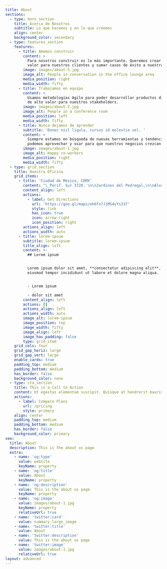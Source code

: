```yaml
---
title: About
sections:
  - type: hero_section
    title: Acerca de Nosotros
    subtitle: Lo que hacemos y en lo que creemos
    align: center
    background_color: secondary
  - type: features_section
    features:
      - title: Amamos construir
        content: >
          Para nosotros construir es lo más importante. Queremos crear verdadero
          valor para nuestros clientes y sumar casos de éxito a nuestra empresa.
        image: images/about-5.jpg
        image_alt: People in conversation in the office lounge area
        media_position: right
        media_width: fifty
      - title: Trabajamos en equipo
        content: >
          Usamos metodologías Agile para poder desarrollar productos digitales
          de alto valor para nuestros stakeholders.
        image: images/about-2.jpg
        image_alt: People in a conference room
        media_position: left
        media_width: fifty
      - title: Nunca dejamos de aprender
        subtitle: 'Donec nisl ligula, cursus id molestie vel. '
        content: >
          Siempre estamos en búsqueda de nuevas herramientas y tendencias que
          podemos aprovechar y usar para que nuestros negocios crezcan. 
        image: images/about-1.jpg
        image_alt: Happy co-workers
        media_position: right
        media_width: fifty
  - type: grid_section
    title: Nuestra Oficina
    grid_items:
      - title: 'Ciudad de México, CDMX'
        content: "\_Perif. Sur 3720. \n\nJardines del Pedregal,\n\nÁlvaro Obregón, 01900\n\nservivomx@gmail.com \n"
        content_align: left
        actions:
          - label: Get Directions
            url: 'https://goo.gl/maps/eh6fn7JjMS4vYs337'
            style: link
            has_icon: true
            icon: arrow-right
            icon_position: right
        actions_align: left
        actions_width: auto
      - title: lorem-ipsum
        subtitle: lorem-ipsum
        title_align: left
        content: >-
          ## Lorem ipsum


          Lorem ipsum dolor sit amet, **consectetur adipiscing elit**, sed do
          eiusmod tempor incididunt ut labore et dolore magna aliqua.


          - Lorem ipsum

          - dolor sit amet
        content_align: left
        actions: []
        actions_align: left
        actions_width: auto
        image_alt: lorem-ipsum
        image_position: top
        image_width: fifty
        image_align: left
        image_has_padding: false
        type: grid_item
    grid_cols: four
    grid_gap_horiz: large
    grid_gap_vert: large
    enable_cards: true
    padding_top: medium
    padding_bottom: medium
    has_border: false
    background_color: none
  - type: cta_section
    title: This is a Call to Action
    content: Ut egestas elementum suscipit. Quisque at hendrerit mauris.
    actions:
      - label: Compare Plans
        url: /pricing
        style: primary
    align: center
    padding_top: medium
    padding_bottom: medium
    has_border: false
    background_color: primary
seo:
  title: About
  description: This is the about us page
  extra:
    - name: 'og:type'
      value: website
      keyName: property
    - name: 'og:title'
      value: About
      keyName: property
    - name: 'og:description'
      value: This is the about us page
      keyName: property
    - name: 'og:image'
      value: images/about-1.jpg
      keyName: property
      relativeUrl: true
    - name: 'twitter:card'
      value: summary_large_image
    - name: 'twitter:title'
      value: About
    - name: 'twitter:description'
      value: This is the about us page
    - name: 'twitter:image'
      value: images/about-1.jpg
      relativeUrl: true
layout: advanced
---
```


